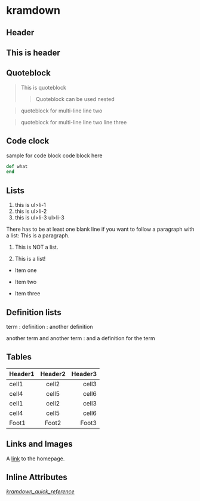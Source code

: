 # kramdown

## Header
## This is header

## Quoteblock
> This is quoteblock
> >Quoteblock can be used nested

> quoteblock for multi-line
> line two

> quoteblock for multi-line
line two
line three

## Code clock
sample for code block
    code block here

~~~ ruby
def what
end
~~~

## Lists
1. this is ul>li-1
2. this is ul>li-2
3. this is ul>li-3
   ul>li-3

There has to be at least one blank line if you want to follow a paragraph with a list:
This is a paragraph.
1. This is NOT a list.

1. This is a list!

* Item one
+ Item two
- Item three

## Definition lists
term
: definition
: another definition

another term
and another term
: and a definition for the term

## Tables
| Header1 | Header2 | Header3 |
|:--------|:-------:|--------:|
| cell1   | cell2   | cell3   |
| cell4   | cell5   | cell6   |
| cell1   | cell2   | cell3   |
| cell4   | cell5   | cell6   |
| Foot1   | Foot2   | Foot3   |

## Links and Images
A [link](http://kramdown.gettalong.org "hp")
to the homepage.

## Inline Attributes

*[kramdown_quick_reference](https://kramdown.gettalong.org/quickref.html)*
